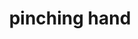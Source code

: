---
layout: people&body
title: pinching hand
emoji: pinching_hand
permalink: 🤏.html
image: assets/img/3moji/pinching_hand.png
---